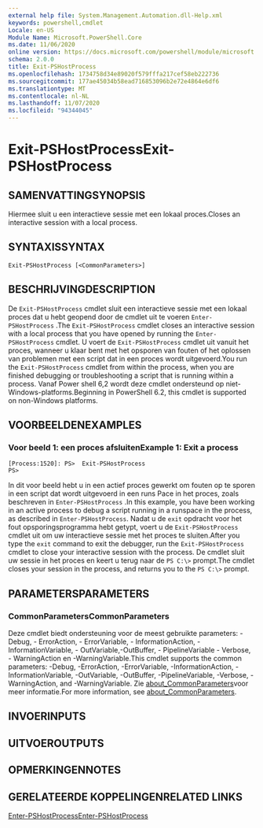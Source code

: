 ```yaml
---
external help file: System.Management.Automation.dll-Help.xml
keywords: powershell,cmdlet
Locale: en-US
Module Name: Microsoft.PowerShell.Core
ms.date: 11/06/2020
online version: https://docs.microsoft.com/powershell/module/microsoft.powershell.core/exit-pshostprocess?view=powershell-6&WT.mc_id=ps-gethelp
schema: 2.0.0
title: Exit-PSHostProcess
ms.openlocfilehash: 1734758d34e89020f579fffa217cef58eb222736
ms.sourcegitcommit: 177ae45034b58ead716853096b2e72e4864e6df6
ms.translationtype: MT
ms.contentlocale: nl-NL
ms.lasthandoff: 11/07/2020
ms.locfileid: "94344045"
---
```

# <span data-ttu-id="5d81c-103">Exit-PSHostProcess</span><span class="sxs-lookup"><span data-stu-id="5d81c-103">Exit-PSHostProcess</span></span>

## <span data-ttu-id="5d81c-104">SAMENVATTING</span><span class="sxs-lookup"><span data-stu-id="5d81c-104">SYNOPSIS</span></span>
<span data-ttu-id="5d81c-105">Hiermee sluit u een interactieve sessie met een lokaal proces.</span><span class="sxs-lookup"><span data-stu-id="5d81c-105">Closes an interactive session with a local process.</span></span>

## <span data-ttu-id="5d81c-106">SYNTAXIS</span><span class="sxs-lookup"><span data-stu-id="5d81c-106">SYNTAX</span></span>

```
Exit-PSHostProcess [<CommonParameters>]
```

## <span data-ttu-id="5d81c-107">BESCHRIJVING</span><span class="sxs-lookup"><span data-stu-id="5d81c-107">DESCRIPTION</span></span>

<span data-ttu-id="5d81c-108">De `Exit-PSHostProcess` cmdlet sluit een interactieve sessie met een lokaal proces dat u hebt geopend door de cmdlet uit te voeren `Enter-PSHostProcess` .</span><span class="sxs-lookup"><span data-stu-id="5d81c-108">The `Exit-PSHostProcess` cmdlet closes an interactive session with a local process that you have opened by running the `Enter-PSHostProcess` cmdlet.</span></span> <span data-ttu-id="5d81c-109">U voert de `Exit-PSHostProcess` cmdlet uit vanuit het proces, wanneer u klaar bent met het opsporen van fouten of het oplossen van problemen met een script dat in een proces wordt uitgevoerd.</span><span class="sxs-lookup"><span data-stu-id="5d81c-109">You run the `Exit-PSHostProcess` cmdlet from within the process, when you are finished debugging or troubleshooting a script that is running within a process.</span></span> <span data-ttu-id="5d81c-110">Vanaf Power shell 6,2 wordt deze cmdlet ondersteund op niet-Windows-platforms.</span><span class="sxs-lookup"><span data-stu-id="5d81c-110">Beginning in PowerShell 6.2, this cmdlet is supported on non-Windows platforms.</span></span>

## <span data-ttu-id="5d81c-111">VOORBEELDEN</span><span class="sxs-lookup"><span data-stu-id="5d81c-111">EXAMPLES</span></span>

### <span data-ttu-id="5d81c-112">Voor beeld 1: een proces afsluiten</span><span class="sxs-lookup"><span data-stu-id="5d81c-112">Example 1: Exit a process</span></span>

```
[Process:1520]: PS>  Exit-PSHostProcess
PS>
```

<span data-ttu-id="5d81c-113">In dit voor beeld hebt u in een actief proces gewerkt om fouten op te sporen in een script dat wordt uitgevoerd in een runs Pace in het proces, zoals beschreven in `Enter-PSHostProcess` .</span><span class="sxs-lookup"><span data-stu-id="5d81c-113">In this example, you have been working in an active process to debug a script running in a runspace in the process, as described in `Enter-PSHostProcess`.</span></span> <span data-ttu-id="5d81c-114">Nadat u de `exit` opdracht voor het fout opsporingsprogramma hebt getypt, voert u de `Exit-PSHostProcess` cmdlet uit om uw interactieve sessie met het proces te sluiten.</span><span class="sxs-lookup"><span data-stu-id="5d81c-114">After you type the `exit` command to exit the debugger, run the `Exit-PSHostProcess` cmdlet to close your interactive session with the process.</span></span>
<span data-ttu-id="5d81c-115">De cmdlet sluit uw sessie in het proces en keert u terug naar de `PS C:\>` prompt.</span><span class="sxs-lookup"><span data-stu-id="5d81c-115">The cmdlet closes your session in the process, and returns you to the `PS C:\>` prompt.</span></span>

## <span data-ttu-id="5d81c-116">PARAMETERS</span><span class="sxs-lookup"><span data-stu-id="5d81c-116">PARAMETERS</span></span>

### <span data-ttu-id="5d81c-117">CommonParameters</span><span class="sxs-lookup"><span data-stu-id="5d81c-117">CommonParameters</span></span>

<span data-ttu-id="5d81c-118">Deze cmdlet biedt ondersteuning voor de meest gebruikte parameters: -Debug, - ErrorAction, - ErrorVariable, - InformationAction, -InformationVariable, - OutVariable,-OutBuffer, - PipelineVariable - Verbose, - WarningAction en -WarningVariable.</span><span class="sxs-lookup"><span data-stu-id="5d81c-118">This cmdlet supports the common parameters: -Debug, -ErrorAction, -ErrorVariable, -InformationAction, -InformationVariable, -OutVariable, -OutBuffer, -PipelineVariable, -Verbose, -WarningAction, and -WarningVariable.</span></span> <span data-ttu-id="5d81c-119">Zie [about_CommonParameters](https://go.microsoft.com/fwlink/?LinkID=113216)voor meer informatie.</span><span class="sxs-lookup"><span data-stu-id="5d81c-119">For more information, see [about_CommonParameters](https://go.microsoft.com/fwlink/?LinkID=113216).</span></span>

## <span data-ttu-id="5d81c-120">INVOER</span><span class="sxs-lookup"><span data-stu-id="5d81c-120">INPUTS</span></span>

## <span data-ttu-id="5d81c-121">UITVOER</span><span class="sxs-lookup"><span data-stu-id="5d81c-121">OUTPUTS</span></span>

## <span data-ttu-id="5d81c-122">OPMERKINGEN</span><span class="sxs-lookup"><span data-stu-id="5d81c-122">NOTES</span></span>

## <span data-ttu-id="5d81c-123">GERELATEERDE KOPPELINGEN</span><span class="sxs-lookup"><span data-stu-id="5d81c-123">RELATED LINKS</span></span>

[<span data-ttu-id="5d81c-124">Enter-PSHostProcess</span><span class="sxs-lookup"><span data-stu-id="5d81c-124">Enter-PSHostProcess</span></span>](Enter-PSHostProcess.md)
